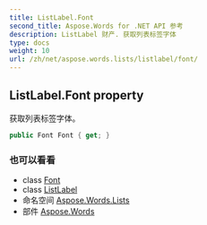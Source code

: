 ```yaml
---
title: ListLabel.Font
second_title: Aspose.Words for .NET API 参考
description: ListLabel 财产. 获取列表标签字体
type: docs
weight: 10
url: /zh/net/aspose.words.lists/listlabel/font/
---
```

## ListLabel.Font property

获取列表标签字体。

```csharp
public Font Font { get; }
```

### 也可以看看

* class [Font](../../../aspose.words/font/)
* class [ListLabel](../)
* 命名空间 [Aspose.Words.Lists](../../listlabel/)
* 部件 [Aspose.Words](../../../)


